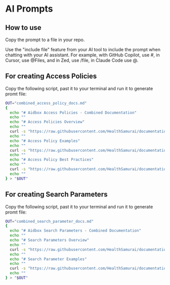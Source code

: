 # AI Prompts

## How to use
Copy the prompt to a file in your repo.

Use the "include file" feature from your AI tool to include the prompt when chatting with your AI assistant. For example, with GitHub Copilot, use #<filename>, in Cursor, use @Files, and in Zed, use /file, in Claude Code use @<filename>.

## For creating Access Policies

Copy the following script, past it to your terminal and run it to generate promt file:

```bash
OUT="combined_access_policy_docs.md"
{
  echo "# Aidbox Access Policies - Combined Documentation"
  echo ""
  echo "# Access Policies Overview"
  echo ""
  curl -s "https://raw.githubusercontent.com/HealthSamurai/documentation/master/docs/access-control/authorization/access-policies.md"
  echo ""
  echo "# Access Policy Examples"
  echo ""
  curl -s "https://raw.githubusercontent.com/HealthSamurai/documentation/master/docs/tutorials/security-access-control-tutorials/accesspolicy-examples.md"
  echo ""
  echo "# Access Policy Best Practices"
  echo ""
  curl -s "https://raw.githubusercontent.com/HealthSamurai/documentation/master/docs/tutorials/security-access-control-tutorials/accesspolicy-best-practices.md"
  echo ""
} > "$OUT"
```

## For creating Search Parameters

Copy the following script, past it to your terminal and run it to generate promt file:

```bash
OUT="combined_search_parameter_docs.md"
{
  echo "# Aidbox Search Parameters - Combined Documentation"
  echo ""
  echo "# Search Parameters Overview"
  echo ""
  curl -s "https://raw.githubusercontent.com/HealthSamurai/documentation/master/docs/api/rest-api/fhir-search/searchparameter.md"
  echo ""
  echo "# Search Parameter Examples"
  echo ""
  curl -s "https://raw.githubusercontent.com/HealthSamurai/documentation/master/docs/tutorials/crud-search-tutorials/search-tutorials/custom-searchparameter-tutorial.md"
  echo ""
} > "$OUT"
```
